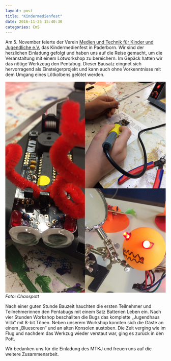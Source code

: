 ```yaml
---
layout: post
title: "Kindermedienfest"
date: 2016-11-25 15:40:30
categories: CmS
---
```

Am 5. November feierte der Verein [Medien und Technik für Kinder und Jugendliche e.V.](https://mtkj.de/) das Kindermedienfest in Paderborn. Wir sind der herzlichen Einladung gefolgt und haben uns auf die Reise gemacht, um die Veranstaltung mit einem Lötworkshop zu bereichern. Im Gepäck hatten wir das nötige Werkzeug den Pentabug. Dieser Bausatz eingnet sich hervorragend als Einsteigerprojekt und kann auch ohne Vorkenntnisse mit dem Umgang eines Lötkolbens gelötet werden.

![Quelle: Chaospott](/media/2016-11-25/mtkj.jpg)
*Foto: Chaospott*

Nach einer guten Stunde Bauzeit hauchten die ersten Teilnehmer und Teilnehmerinnen den Pentabugs mit einem Satz Batterien Leben ein. Nach vier Stunden Workshop beschallten die Bugs das komplette „Jugendhaus Villa“ mit 8-bit Tönen. Neben unserem Workshop konnten sich die Gäste an einem „Bluescreen“ und an alten Konsolen austoben. Die Zeit verging wie im Flug und nachdem das Werkzug wieder verstaut war, ging es zurück in den Pott.

Wir bedanken uns für die Einladung des MTKJ und freuen uns auf die weitere Zusammenarbeit.